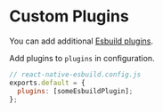 # Custom Plugins

You can add additional [Esbuild plugins](https://esbuild.github.io/plugins).

Add plugins to `plugins` in configuration.

```js
// react-native-esbuild.config.js
exports.default = {
  plugins: [someEsbuildPlugin];
};
```
